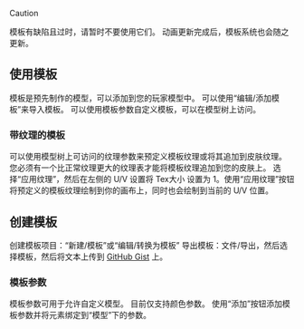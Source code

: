 > [!CAUTION]
> 模板有缺陷且过时，请暂时不要使用它们。
> 动画更新完成后，模板系统也会随之更新。


<a name="using-templates"/>

## 使用模板
模板是预先制作的模型，可以添加到您的玩家模型中。 
可以使用“编辑/添加模板”来导入模板。
可以使用模板参数自定义模板，可以在模型树上访问。


<a name="templates-with-textures"/>

### 带纹理的模板
可以使用模型树上可访问的纹理参数来预定义模板纹理或将其追加到皮肤纹理。 
您必须有一个比正常纹理更大的纹理表才能将模板纹理追加到您的皮肤上。
选择“应用纹理”，然后在左侧的 U/V 设置将 Tex大小 设置为 1。使用“应用纹理”按钮将预定义的模板纹理绘制到你的画布上，同时也会绘制到当前的 U/V 位置。


<a name="creating-templates"/>

## 创建模板
创建模板项目：“新建/模板”或“编辑/转换为模板”
导出模板：文件/导出，然后选择模板，然后将文本上传到 [GitHub Gist](https://gist.github.com/) 上。


<a name="template-arguments"/>

### 模板参数
模板参数可用于允许自定义模型。 目前仅支持颜色参数。 
使用“添加”按钮添加模板参数并将元素绑定到“模型”下的参数。

